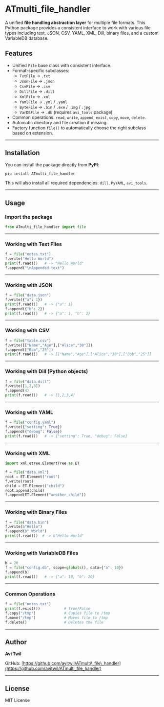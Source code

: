 
# ATmulti_file_handler

A unified **file handling abstraction layer** for multiple file formats. This Python package provides a consistent interface to work with various file types including text, JSON, CSV, YAML, XML, Dill, binary files, and a custom VariableDB database.  

## Features

- Unified `File` base class with consistent interface.
- Format-specific subclasses:
  - `TxtFile`   → `.txt`
  - `JsonFile`  → `.json`
  - `CsvFile`   → `.csv`
  - `DillFile`  → `.dill`
  - `XmlFile`   → `.xml`
  - `YamlFile`  → `.yml` / `.yaml`
  - `ByteFile`  → `.bin` / `.exe` / `.img` / `.jpg`
  - `VarDBFile` → `.db` (requires `avi_tools` package)
- Common operations: `read`, `write`, `append`, `exist`, `copy`, `move`, `delete`.
- Automatic directory and file creation if missing.
- Factory function `file()` to automatically choose the right subclass based on extension.

---

## Installation

You can install the package directly from **PyPI**:

```bash
pip install ATmulti_file_handler
````

This will also install all required dependencies:
`dill`, `PyYAML`, `avi_tools`.

---

## Usage

### Import the package

```python
from ATmulti_file_handler import file
```

---

### Working with Text Files

```python
f = file("notes.txt")
f.write("Hello World")
print(f.read())   # -> "Hello World"
f.append("\nAppended text")
```

---

### Working with JSON

```python
f = file("data.json")
f.write({"a": 1})
print(f.read())   # -> {"a": 1}
f.append({"b": 2})
print(f.read())   # -> {"a": 1, "b": 2}
```

---

### Working with CSV

```python
f = file("table.csv")
f.write([["Name","Age"],["Alice","30"]])
f.append(["Bob","25"])
print(f.read())   # -> [["Name","Age"],["Alice","30"],["Bob","25"]]
```

---

### Working with Dill (Python objects)

```python
f = file("data.dill")
f.write([1,2,3])
f.append(4)
print(f.read())   # -> [1,2,3,4]
```

---

### Working with YAML

```python
f = file("config.yaml")
f.write({"setting": True})
f.append({"debug": False})
print(f.read())   # -> {"setting": True, "debug": False}
```

---

### Working with XML

```python
import xml.etree.ElementTree as ET

f = file("data.xml")
root = ET.Element("root")
f.write(root)
child = ET.Element("child")
root.append(child)
f.append(ET.Element("another_child"))
```

---

### Working with Binary Files

```python
f = file("data.bin")
f.write(b"Hello")
f.append(b" World")
print(f.read())  # -> b"Hello World"
```

---

### Working with VariableDB Files

```python
b = 20
f = file("config.db", scope=globals(), data={"a": 10})
f.append(b)
print(f.read())   # -> {"a": 10, "b": 20}
```

---

### Common Operations

```python
f = file("notes.txt")
print(f.exist())           # True/False
f.copy("/tmp")             # Copies file to /tmp
f.move("/tmp")             # Moves file to /tmp
f.delete()                 # Deletes the file
```

---

## Author

**Avi Twil**

GitHub: [https://github.com/avitwil/ATmulti\_file\_handler](https://github.com/avitwil/ATmulti_file_handler)

---

## License

MIT License

